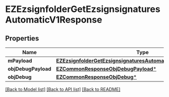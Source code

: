 # EZEzsignfolderGetEzsignsignaturesAutomaticV1Response

## Properties
Name | Type | Description | Notes
------------ | ------------- | ------------- | -------------
**mPayload** | [**EZEzsignfolderGetEzsignsignaturesAutomaticV1ResponseMPayload***](EZEzsignfolderGetEzsignsignaturesAutomaticV1ResponseMPayload.md) |  | 
**objDebugPayload** | [**EZCommonResponseObjDebugPayload***](EZCommonResponseObjDebugPayload.md) |  | [optional] 
**objDebug** | [**EZCommonResponseObjDebug***](EZCommonResponseObjDebug.md) |  | [optional] 

[[Back to Model list]](../README.md#documentation-for-models) [[Back to API list]](../README.md#documentation-for-api-endpoints) [[Back to README]](../README.md)


